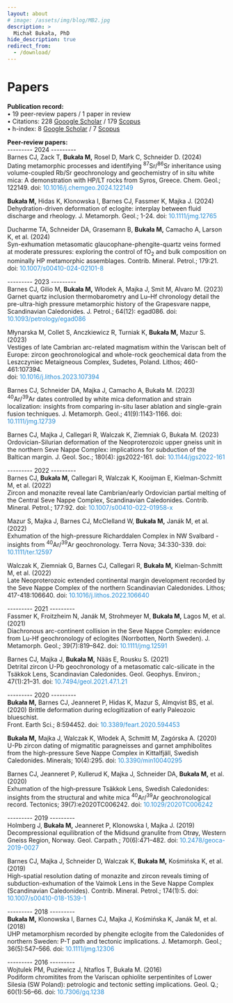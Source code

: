 ```yaml
---
layout: about
# image: /assets/img/blog/MB2.jpg
description: >
  Michał Bukała, PhD
hide_description: true
redirect_from:
  - /download/
---
```


# Papers
<b>Publication record:</b><br>
    • 19 peer-review papers / 1 paper in review <br>
    • Citations: 228 [Gooogle Scholar](https://scholar.google.com/citations?user=c75h1EcAAAAJ&hl=pl&oi=ao) 
               / 179 [Scopus](https://www.scopus.com/authid/detail.uri?authorId=57189596785) <br>
    • h-index: 8 [Google Scholar](https://scholar.google.com/citations?user=c75h1EcAAAAJ&hl=pl&oi=ao) 
            / 7 [Scopus](https://www.scopus.com/authid/detail.uri?authorId=57189596785) <br>

<b>Peer-review papers:</b><br>
---------  2024  ---------<br>
Barnes CJ, Zack T, <b><b>Bukała M,</b></b> Rosel D, Mark C, Schneider D. (2024)<br> 
Dating metamorphic processes and identifying <sup>87</sup>Sr/<sup>86</sup>Sr inheritance using volume-coupled Rb/Sr geochronology and geochemistry of in situ white mica: A demonstration with HP/LT rocks from Syros, Greece. 
Chem. Geol.; 122149. 
doi: <a href="https://doi.org/10.1016/j.chemgeo.2024.122149" style="color: rgb(38,139,210); text-decoration: none;"> 10.1016/j.chemgeo.2024.122149 </a>    

<b><b>Bukała M,</b></b> Hidas K, Klonowska I, Barnes CJ, Fassmer K, Majka J. (2024) <br>
Dehydration-driven deformation of eclogite: interplay between fluid discharge and rheology.
J. Metamorph. Geol.; 1-24.
doi: <a href="https://doi.org/10.1111/jmg.12765" style="color: rgb(38,139,210); text-decoration: none;"> 10.1111/jmg.12765 </a> 

Ducharme TA, Schneider DA, Grasemann B, <b>Bukała M,</b> Camacho A, Larson K, et al. (2024) <br>
Syn-exhumation metasomatic glaucophane-phengite-quartz veins formed at moderate pressures: exploring the control of fO<sub>2</sub>​ and bulk composition on nominally HP metamorphic assemblages. 
Contrib. Mineral. Petrol.; 179:21. 
doi: <a href="https://doi.org/10.1007/s00410-024-02101-8" style="color: rgb(38,139,210); text-decoration: none;"> 10.1007/s00410-024-02101-8 </a> 

---------  2023  ---------<br>
Barnes CJ, Gilio M, <b>Bukała M,</b> Włodek A, Majka J, Smit M, Alvaro M. (2023) <br> 
Garnet quartz inclusion thermobarometry and Lu–Hf chronology detail the pre-ultra-high pressure metamorphic history of the Grapesvare nappe, Scandinavian Caledonides.
J. Petrol.; 64(12): egad086. 
doi: <a href="https://doi.org/10.1093/petrology/egad086" style="color: rgb(38,139,210); text-decoration: none;"> 10.1093/petrology/egad086 </a> 

Młynarska M, Collet S, Anczkiewicz R, Turniak K, <b>Bukała M,</b> Mazur S. (2023) <br>
Vestiges of late Cambrian arc-related magmatism within the Variscan belt of Europe: zircon geochronological and whole-rock geochemical data from the Leszczyniec Metaigneous Complex, Sudetes, Poland.
Lithos; 460-461:107394.  
doi: <a href="https://doi.org/10.1016/j.lithos.2023.107394" style="color: rgb(38,139,210); text-decoration: none;"> 10.1016/j.lithos.2023.107394 </a> 

Barnes CJ, Schneider DA, Majka J, Camacho A, Bukała M. (2023) <br>
<sup>40</sup>Ar/<sup>39</sup>Ar dates controlled by white mica deformation and strain localization: insights from comparing in-situ laser ablation and single-grain fusion techniques.
J. Metamorph. Geol.; 41(9):1143-1166.
doi: <a href="https://doi.org/10.1111/jmg.12739" style="color: rgb(38,139,210); text-decoration: none;"> 10.1111/jmg.12739 </a> 

Barnes CJ, Majka J, Callegari R, Walczak K, Ziemniak G, Bukała M. (2023) <br>
Ordovician-Silurian deformation of the Neoproterozoic upper gneiss unit in the northern Seve Nappe Complex: implications for subduction of the Baltican margin.
J. Geol. Soc.; 180(4): jgs2022-161. 
doi: <a href="https://doi.org/10.1144/jgs2022-161" style="color: rgb(38,139,210); text-decoration: none;"> 10.1144/jgs2022-161 </a> 

---------  2022  ---------<br>
Barnes CJ, <b>Bukała M,</b> Callegari R, Walczak K, Kooijman E, Kielman-Schmitt M, et al. (2022) <br>
Zircon and monazite reveal late Cambrian/early Ordovician partial melting of the Central Seve Nappe Complex, Scandinavian Caledonides.
Contrib. Mineral. Petrol.; 177:92.
doi: <a href="https://doi.org/10.1007/s00410-022-01958-x" style="color: rgb(38,139,210); text-decoration: none;"> 10.1007/s00410-022-01958-x </a> 

Mazur S, Majka J, Barnes CJ, McClelland W, <b>Bukała M,</b> Janák M, et al. (2022) <br>
Exhumation of the high-pressure Richarddalen Complex in NW Svalbard - insights from <sup>40</sup>Ar/<sup>39</sup>Ar geochronology.
Terra Nova; 34:330-339. 
doi: <a href="https://doi.org/10.1111/ter.12597" style="color: rgb(38,139,210); text-decoration: none;"> 10.1111/ter.12597 </a> 

Walczak K, Ziemniak G, Barnes CJ, Callegari R, <b>Bukała M,</b> Kielman-Schmitt M, et al. (2022) <br>
Late Neoproterozoic extended continental margin development recorded by the Seve Nappe Complex of the northern Scandinavian Caledonides.
Lithos; 417-418:106640. 
doi: <a href="https://doi.org/10.1016/j.lithos.2022.106640" style="color: rgb(38,139,210); text-decoration: none;"> 10.1016/j.lithos.2022.106640 </a>   

---------  2021  ---------<br>
Fassmer K, Froitzheim N, Janák M, Strohmeyer M, <b>Bukała M,</b> Lagos M, et al. (2021) <br>
Diachronous arc-continent collision in the Seve Nappe Complex: evidence from Lu-Hf geochronology of eclogites (Norrbotten, North Sweden).
J. Metamorph. Geol.; 39(7):819–842. 
doi: <a href="https://doi.org/10.1111/jmg.12591" style="color: rgb(38,139,210); text-decoration: none;"> 10.1111/jmg.12591 </a>  

Barnes CJ, Majka J, <b>Bukała M,</b> Nääs E, Rousku S. (2021) <br>
Detrital zircon U-Pb geochronology of a metasomatic calc-silicate in the Tsäkkok Lens, Scandinavian Caledonides.
Geol. Geophys. Environ.; 47(1):21–31. 
doi: <a href="https://doi.org/10.7494/geol.2021.47.1.21" style="color: rgb(38,139,210); text-decoration: none;"> 10.7494/geol.2021.47.1.21 </a>  

---------  2020  ---------<br>
<b>Bukała M,</b> Barnes CJ, Jeanneret P, Hidas K, Mazur S, Almqvist BS, et al. (2020)
Brittle deformation during eclogitization of early Paleozoic blueschist. <br>
Front. Earth Sci.; 8:594452. 
doi: <a href="https://doi.org/10.3389/feart.2020.594453" style="color: rgb(38,139,210); text-decoration: none;"> 10.3389/feart.2020.594453 </a>  

<b>Bukała M,</b> Majka J, Walczak K, Włodek A, Schmitt M, Zagórska A. (2020) <br>
U-Pb zircon dating of migmatitic paragneisses and garnet amphibolites from the high-pressure Seve Nappe Complex in Kittalfjäll, Swedish Caledonides.
Minerals; 10(4):295. 
doi: <a href="https://doi.org/10.3390/min10040295" style="color: rgb(38,139,210); text-decoration: none;"> 10.3390/min10040295 </a>  

Barnes CJ, Jeanneret P, Kullerud K, Majka J, Schneider DA, <b>Bukała M,</b> et al. (2020) <br>
Exhumation of the high‐pressure Tsäkkok Lens, Swedish Caledonides: insights from the structural and white mica <sup>40</sup>Ar/<sup>39</sup>Ar geochronological record.
Tectonics; 39(7):e2020TC006242. 
doi: <a href="https://doi.org/10.1029/2020TC006242" style="color: rgb(38,139,210); text-decoration: none;"> 10.1029/2020TC006242 </a>  

---------  2019  ---------<br>
Holmberg J, <b>Bukała M,</b> Jeanneret P, Klonowska I, Majka J. (2019) <br>
Decompressional equilibration of the Midsund granulite from Otrøy, Western Gneiss Region, Norway.
Geol. Carpath.; 70(6):471–482. 
doi: <a href="https://doi.org/10.2478/geoca-2019-0027" style="color: rgb(38,139,210); text-decoration: none;"> 10.2478/geoca-2019-0027 </a>  

Barnes CJ, Majka J, Schneider D, Walczak K, <b>Bukała M,</b> Kośmińska K, et al. (2019) <br>
High-spatial resolution dating of monazite and zircon reveals timing of subduction-exhumation of the Vaimok Lens in the Seve Nappe Complex (Scandinavian Caledonides).
Contrib. Mineral. Petrol.; 174(1):5. 
doi: <a href="https://doi.org/10.1007/s00410-018-1539-1" style="color: rgb(38,139,210); text-decoration: none;"> 10.1007/s00410-018-1539-1 </a>  

---------  2018  ---------<br>
<b>Bukała M,</b> Klonowska I, Barnes CJ, Majka J, Kośmińska K, Janák M, et al. (2018) <br>
UHP metamorphism recorded by phengite eclogite from the Caledonides of northern Sweden: P-T path and tectonic implications.
J. Metamorph. Geol.; 36(5):547–566.
doi: <a href="https://doi.org/10.1111/jmg.12306" style="color: rgb(38,139,210); text-decoration: none;"> 10.1111/jmg.12306 </a>  

---------  2016  ---------<br>
Wojtulek PM, Puziewicz J, Ntaflos T, Bukała M. (2016) <br>
Podiform chromitites from the Variscan ophiolite serpentinites of Lower Silesia (SW Poland): petrologic and tectonic setting implications.
Geol. Q.; 60(1):56–66.
doi: <a href="https://dx.doi.org/10.7306/gq.1238" style="color: rgb(38,139,210); text-decoration: none;"> 10.7306/gq.1238 </a>  
